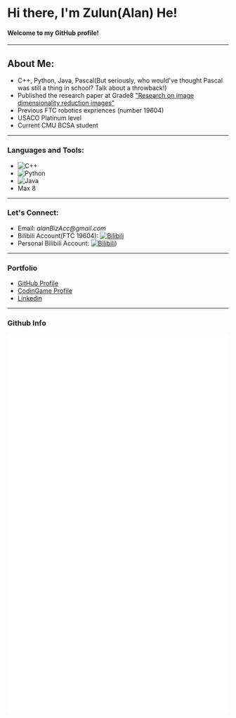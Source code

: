 # Hi there, I'm Zulun(Alan) He! 
#### Welcome to my GitHub profile!
---
## **About Me:**


- C++, Python, Java, Pascal(But seriously, who would've thought Pascal was still a thing in school? Talk about a throwback!)
- Published the research paper at Grade8 ["Research on image dimensionality reduction images"](https://dl.acm.org/doi/10.1145/3502814.3502819)
- Previous FTC robotics expriences (number 19604)
- USACO Platinum level
- Current CMU BCSA student
  
---

### **Languages and Tools:**

-  ![C++](https://img.shields.io/badge/-C%2B%2B-00599C?style=flat-square&logo=c%2B%2B)
-  ![Python](https://img.shields.io/badge/-Python-black?style=flat-square&logo=python)
-  ![Java](https://img.shields.io/badge/-Java-007396?style=flat-square&logo=java)
-  Max 8

---

[//]: # ()
[//]: # (**My GitHub Stats:**)

[//]: # ()
[//]: # (<!-- ![Your GitHub Stats]&#40;https://github-readme-stats.vercel.app/api?username=yourusername&show_icons=true&#41; -->)

[//]: # ()
[//]: # (---)

### **Let's Connect:**

- Email: _alanBizAcc@gmail.com_
- Bilibili Account(FTC 19604): [![Bilibili](https://img.shields.io/badge/-Bilibili-00A1D6?style=flat-square&logo=bilibili&logoColor=white)](https://space.bilibili.com/2122417636?spm_id_from=333.337.search-card.all.click)
- Personal Bilibili Account: [![Bilibili]([https://img.shields.io/badge/-Bilibili-00A1D6?style=flat-square&logo=bilibili&logoColor=white)](https://space.bilibili.com/473356546?spm_id_from=333.1007.0.0))

---
### Portfolio
- [GitHub Profile](https://github.com/Cometgerms)
- [CodinGame Profile](https://www.codingame.com/profile/645bc3f8b0a1b9f68f882b773d1dc4ff4276775)
- [Linkedin](https://www.linkedin.com/in/zulun-he-b9391b273/)

---

### Github Info
<picture>
  <img src="/metrics.svg" alt="Metrics">
</picture>
